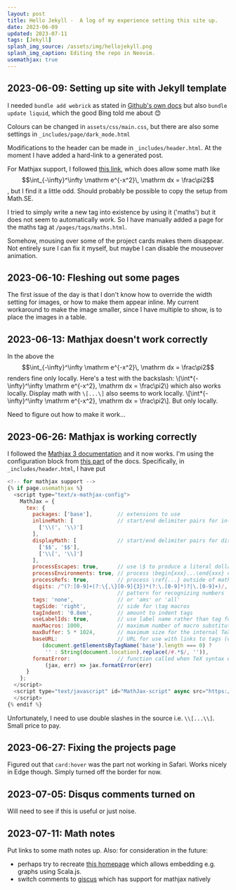 ```yaml
---
layout: post
title: Hello Jekyll -  A log of my experience setting this site up.
date: 2023-06-09
updated: 2023-07-11
tags: [Jekyll]
splash_img_source: /assets/img/hellojekyll.png
splash_img_caption: Editing the repo in Neovim.
usemathjax: true
---
```


## 2023-06-09: Setting up site with Jekyll template

I needed `bundle add webrick` as stated in
[Github's own docs](https://docs.github.com/en/pages/setting-up-a-github-pages-site-with-jekyll/testing-your-github-pages-site-locally-with-jekyll)
but also `bundle update liquid`, which the good Bing told me about 😊

Colours can be changed in `assets/css/main.css`, but there are also some settings in `_includes/page/dark_mode.html`

Modifications to the header can be made in `_includes/header.html`. At the moment I have added a hard-link to a generated post.

For Mathjax support, I followed [this link](http://webdocs.cs.ualberta.ca/~zichen2/blog/coding/setup/2019/02/17/how-to-add-mathjax-support-to-jekyll.html),
which does allow some math like $$\int_{-\infty}^\infty \mathrm e^{-x^2}\, \mathrm dx = \frac\pi2$$, but I find it a little odd.
Should probably be possible to copy the setup from Math.SE.

I tried to simply write a new tag into existence by using it ('maths') but it does not seem to automatically work.
So I have manually added a page for the maths tag at `/pages/tags/maths.html`.

Somehow, mousing over some of the project cards makes them disappear.
Not entirely sure I can fix it myself, but maybe I can disable the mouseover animation.

## 2023-06-10: Fleshing out some pages

The first issue of the day is that I don't know how to override the width setting for images, or how to make them appear inline.
My current workaround to make the image smaller, since I have multiple to show, is to place the images in a table.

## 2023-06-13: Mathjax doesn't work correctly

In the above the $$\int_{-\infty}^\infty \mathrm e^{-x^2}\, \mathrm dx = \frac\pi2$$ renders fine only locally. Here's a test with the backslash:
\\(\int*{-\infty}^\infty \mathrm e^{-x^2}\, \mathrm dx = \frac\pi2\\)
which also works locally. Display math with `\[...\]` also seems to work locally. \\[\int*{-\infty}^\infty \mathrm e^{-x^2}\, \mathrm dx = \frac\pi2\\]. But only locally.

Need to figure out how to make it work...

## 2023-06-26: Mathjax is working correctly

I followed the [Mathjax 3 documentation](https://docs.mathjax.org/en/latest/web/start.html) and it now works.
I'm using the configuration block from [this part](https://docs.mathjax.org/en/latest/options/input/tex.html?highlight=displaymath#the-configuration-block) of the docs.
Specifically, in `_includes/header.html`, I have put

```javascript
<!-- for mathjax support -->
{% if page.usemathjax %}
  <script type="text/x-mathjax-config">
    MathJax = {
      tex: {
        packages: ['base'],        // extensions to use
        inlineMath: [              // start/end delimiter pairs for in-line math
          ['\\(', '\\)']
        ],
        displayMath: [             // start/end delimiter pairs for display math
          ['$$', '$$'],
          ['\\[', '\\]']
        ],
        processEscapes: true,      // use \$ to produce a literal dollar sign
        processEnvironments: true, // process \begin{xxx}...\end{xxx} outside math mode
        processRefs: true,         // process \ref{...} outside of math mode
        digits: /^(?:[0-9]+(?:\{,\}[0-9]{3})*(?:\.[0-9]*)?|\.[0-9]+)/,
                                   // pattern for recognizing numbers
        tags: 'none',              // or 'ams' or 'all'
        tagSide: 'right',          // side for \tag macros
        tagIndent: '0.8em',        // amount to indent tags
        useLabelIds: true,         // use label name rather than tag for ids
        maxMacros: 1000,           // maximum number of macro substitutions per expression
        maxBuffer: 5 * 1024,       // maximum size for the internal TeX string (5K)
        baseURL:                   // URL for use with links to tags (when there is a <base> tag in effect)
           (document.getElementsByTagName('base').length === 0) ?
            '' : String(document.location).replace(/#.*$/, '')),
        formatError:               // function called when TeX syntax errors occur
            (jax, err) => jax.formatError(err)
      }
    };
  </script>
  <script type="text/javascript" id="MathJax-script" async src="https://cdn.jsdelivr.net/npm/mathjax@3/es5/tex-mml-chtml.js">
  </script>
{% endif %}
```

Unfortunately, I need to use double slashes in the source i.e. `\\[...\\]`. Small price to pay.

## 2023-06-27: Fixing the projects page

Figured out that `card:hover` was the part not working in Safari. Works nicely in Edge though. Simply turned off the border for now.

## 2023-07-05: Disqus comments turned on

Will need to see if this is useful or just noise.

## 2023-07-11: Math notes

Put links to some math notes up. Also: for consideration in the future:

- perhaps try to recreate [this homepage](https://pme123.github.io/github-pages-demo/develop/2019/04/28/how-to.html) which allows embedding e.g. graphs using Scala.js.
- switch comments to [giscus](https://giscus.app) which has support for mathjax natively
